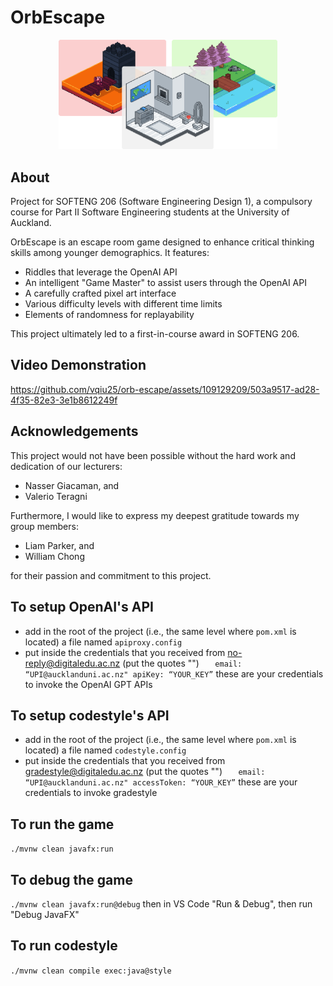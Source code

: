 # OrbEscape
<p align="center">
  <img src="readme-assets/game_image.png" width="350">
</p>

## About
Project for SOFTENG 206 (Software Engineering Design 1), a compulsory course for Part II Software Engineering students at the University of Auckland.

OrbEscape is an escape room game designed to enhance critical thinking skills among younger demographics. It features:

* Riddles that leverage the OpenAI API
* An intelligent "Game Master" to assist users through the OpenAI API
* A carefully crafted pixel art interface
* Various difficulty levels with different time limits
* Elements of randomness for replayability

This project ultimately led to a first-in-course award in SOFTENG 206.

## Video Demonstration

https://github.com/vqiu25/orb-escape/assets/109129209/503a9517-ad28-4f35-82e3-3e1b8612249f

## Acknowledgements
This project would not have been possible without the hard work and dedication of our lecturers:
* Nasser Giacaman, and
* Valerio Teragni

Furthermore, I would like to express my deepest gratitude towards my group members:
* Liam Parker, and
* William Chong

for their passion and commitment to this project.

## To setup OpenAI's API

- add in the root of the project (i.e., the same level where `pom.xml` is located) a file named `apiproxy.config`
- put inside the credentials that you received from no-reply@digitaledu.ac.nz (put the quotes "")
  `    email: “UPI@aucklanduni.ac.nz"
    apiKey: “YOUR_KEY”
   `
  these are your credentials to invoke the OpenAI GPT APIs

## To setup codestyle's API

- add in the root of the project (i.e., the same level where `pom.xml` is located) a file named `codestyle.config`
- put inside the credentials that you received from gradestyle@digitaledu.ac.nz (put the quotes "")
  `    email: “UPI@aucklanduni.ac.nz"
    accessToken: “YOUR_KEY”
   `
  these are your credentials to invoke gradestyle

## To run the game

`./mvnw clean javafx:run`

## To debug the game

`./mvnw clean javafx:run@debug` then in VS Code "Run & Debug", then run "Debug JavaFX"

## To run codestyle

`./mvnw clean compile exec:java@style`
